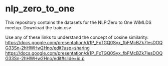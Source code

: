 # nlp_zero_to_one

This repository contains the datasets for the NLP:Zero to One WiMLDS meetup. Download the train.csv

Use any of these links to understand the concept of cosine similarity:
https://docs.google.com/presentation/d/1P_FxTGQ0Syx_fbFMcBZk7IesDOQG33Sn-2hHWHw2Hno/edit?usp=sharing https://docs.google.com/presentation/d/1P_FxTGQ0Syx_fbFMcBZk7IesDOQG33Sn-2hHWHw2Hno/edit#slide=id.p
